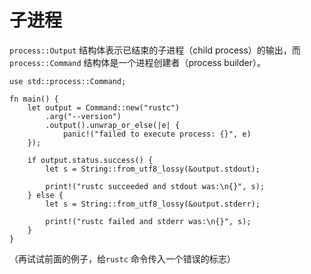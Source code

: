 # 子进程

`process::Output` 结构体表示已结束的子进程（child process）的输出，而 `process::Command` 结构体是一个进程创建者（process builder）。

```rust,editable
use std::process::Command;

fn main() {
    let output = Command::new("rustc")
        .arg("--version")
        .output().unwrap_or_else(|e| {
            panic!("failed to execute process: {}", e)
    });

    if output.status.success() {
        let s = String::from_utf8_lossy(&output.stdout);

        print!("rustc succeeded and stdout was:\n{}", s);
    } else {
        let s = String::from_utf8_lossy(&output.stderr);

        print!("rustc failed and stderr was:\n{}", s);
    }
}
```

（再试试前面的例子，给`rustc` 命令传入一个错误的标志）
